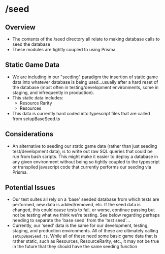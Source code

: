 # /seed

## Overview
- The contents of the /seed directory all relate to making database calls to seed the database
- These modules are tightly coupled to using Prisma

## Static Game Data
- We are including in our "seeding" paradigm the insertion of static game data into whatever database is being used...usually after a hard reset of the database (most often in testing/development environments, some in staging, and infrequently in production).
- This static data includes:
    - Resource Rarity
    - Resources
- This data is currently hard coded into typescript files that are called from setupBaseSeed.ts

## Considerations
- An alternative to seeding our static game data (rather than just seeding test/development data), is to write out raw SQL queries that could be run from bash scripts. This might make it easier to deploy a database in any given environment without being so tightly coupled to the typescript or transpiled javascript code that currently performs our seeding via Prisma.

## Potential Issues
- Our test suites all rely on a 'base' seeded database from which tests are performed, new data is added/removed, etc. If the seed data is changed, this could cause tests to fail, or worse, continue passing but not be testing what we think we're testing. See below regarding perhaps needing to separate the 'base seed' from the 'test seed'...
- Currently, our 'seed' data is the same for our development, testing, staging, and production environments. All of these are ultimately calling `setupBaseSeed.ts`. While all of these need some basic game data that is rather static, such as Resources, ResourceRarity, etc., it may not be true in the future that they should have the same seeding function